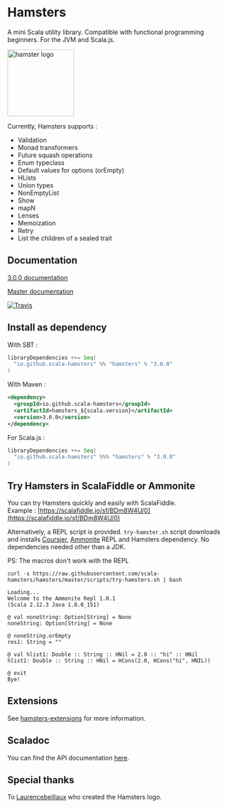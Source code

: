 # Hamsters

A mini Scala utility library. Compatible with functional programming beginners. For the JVM and Scala.js.

<img src="https://raw.githubusercontent.com/scala-hamsters/hamsters/gh-pages/hamsters.jpg" alt="hamster logo" width="150px"/>

Currently, Hamsters supports :

 * Validation
 * Monad transformers
 * Future squash operations
 * Enum typeclass
 * Default values for options (orEmpty)
 * HLists
 * Union types
 * NonEmptyList
 * Show
 * mapN
 * Lenses
 * Memoization
 * Retry
 * List the children of a sealed trait

## Documentation

[3.0.0 documentation](https://github.com/scala-hamsters/hamsters/tree/3.0.0/docs)  

[Master documentation](https://github.com/scala-hamsters/hamsters/tree/master/docs)

[![Travis](https://travis-ci.org/scala-hamsters/hamsters.svg?branch=master)](https://travis-ci.org/scala-hamsters/hamsters)

## Install as dependency

With SBT :

```scala
libraryDependencies ++= Seq(
  "io.github.scala-hamsters" %% "hamsters" % "3.0.0"
)
```

With Maven :

```xml
<dependency>
  <groupId>io.github.scala-hamsters</groupId>
  <artifactId>hamsters_${scala.version}</artifactId>
  <version>3.0.0</version>
</dependency>
```

For Scala.js :

```scala
libraryDependencies ++= Seq(
  "io.github.scala-hamsters" %%% "hamsters" % "3.0.0"
)
```

## Try Hamsters in ScalaFiddle or Ammonite

You can try Hamsters quickly and easily with ScalaFiddle.  
Example : [https://scalafiddle.io/sf/BDm8W4U/0](https://scalafiddle.io/sf/BDm8W4U/0)

Alternatively, a REPL script is provided. `try-hamster.sh` script downloads and installs 
[Coursier](https://github.com/alexarchambault/coursier), [Ammonite](https://github.com/lihaoyi/Ammonite) REPL and Hamsters dependency. 
No dependencies needed other than a JDK.

PS: The macros don't work with the REPL

```shell
curl -s https://raw.githubusercontent.com/scala-hamsters/hamsters/master/scripts/try-hamsters.sh | bash

Loading...
Welcome to the Ammonite Repl 1.0.1
(Scala 2.12.3 Java 1.8.0_151)

@ val noneString: Option[String] = None 
noneString: Option[String] = None

@ noneString.orEmpty 
res1: String = ""

@ val hlist1: Double :: String :: HNil = 2.0 :: "hi" :: HNil 
hlist1: Double :: String :: HNil = HCons(2.0, HCons("hi", HNIL))

@ exit 
Bye!

```

## Extensions

See [hamsters-extensions](https://github.com/scala-hamsters/hamsters-extensions) for more information.

## Scaladoc

You can find the API documentation [here](https://static.javadoc.io/io.github.scala-hamsters/hamsters_2.12/3.0.0/io/github/hamsters/index.html).

## Special thanks

To [Laurencebeillaux](https://github.com/laurencebeillaux) who created the Hamsters logo.
